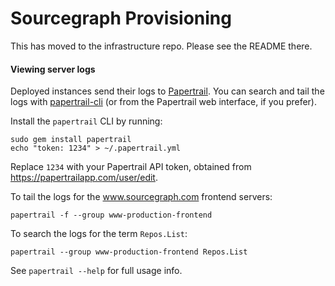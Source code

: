 # Sourcegraph Provisioning

This has moved to the infrastructure repo. Please see the README there.

#### Viewing server logs

Deployed instances send their logs to
[Papertrail](http://papertrailapp.com/). You can search and tail the
logs with
[papertrail-cli](https://github.com/papertrail/papertrail-cli) (or
from the Papertrail web interface, if you prefer).

Install the `papertrail` CLI by running:

```
sudo gem install papertrail
echo "token: 1234" > ~/.papertrail.yml
```

Replace `1234` with your Papertrail API token, obtained from
https://papertrailapp.com/user/edit.

To tail the logs for the www.sourcegraph.com frontend servers:

```
papertrail -f --group www-production-frontend
```

To search the logs for the term `Repos.List`:

```
papertrail --group www-production-frontend Repos.List
```

See `papertrail --help` for full usage info.
